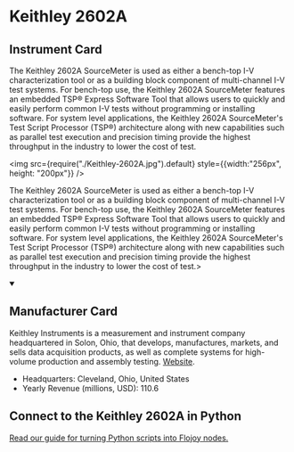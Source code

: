 
# Keithley 2602A

## Instrument Card

<div className="flex">

<div>

The Keithley 2602A SourceMeter is used as either a bench-top I-V characterization tool or as a building block component of multi-channel I-V test systems. For bench-top use, the Keithley 2602A SourceMeter features an embedded TSP® Express Software Tool that allows users to quickly and easily perform common I-V tests without programming or installing software. For system level applications, the Keithley 2602A SourceMeter's Test Script Processor (TSP®) architecture along with new capabilities such as parallel test execution and precision timing provide the highest throughput in the industry to lower the cost of test.

</div>

<img src={require("./Keithley-2602A.jpg").default} style={{width:"256px", height: "200px"}} />

</div>

The Keithley 2602A SourceMeter is used as either a bench-top I-V characterization tool or as a building block component of multi-channel I-V test systems. For bench-top use, the Keithley 2602A SourceMeter features an embedded TSP® Express Software Tool that allows users to quickly and easily perform common I-V tests without programming or installing software. For system level applications, the Keithley 2602A SourceMeter's Test Script Processor (TSP®) architecture along with new capabilities such as parallel test execution and precision timing provide the highest throughput in the industry to lower the cost of test.>

<details open>
<summary><h2>Manufacturer Card</h2></summary>

Keithley Instruments is a measurement and instrument company headquartered in Solon, Ohio, that develops, manufactures, markets, and sells data acquisition products, as well as complete systems for high-volume production and assembly testing. <a href="https://www.tek.com/en">Website</a>.

<ul>
  <li>Headquarters: Cleveland, Ohio, United States</li>
  <li>Yearly Revenue (millions, USD): 110.6</li>
</ul>
</details>

## Connect to the Keithley 2602A in Python

[Read our guide for turning Python scripts into Flojoy nodes.](https://docs.flojoy.ai/custom-nodes/creating-custom-node/)


